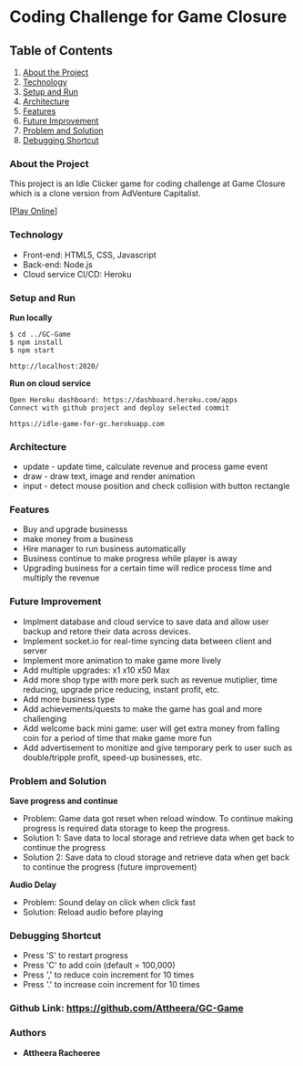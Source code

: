 # Coding Challenge for Game Closure

## Table of Contents
1. [About the Project](#about-the-project)
2. [Technology](#technology)
3. [Setup and Run](#setup-and-run)
4. [Architecture](#architecture)
5. [Features](#features)
6. [Future Improvement](#future-improvement)
7. [Problem and Solution](#problem-and-solution)
8. [Debugging Shortcut](#debugging-shortcut)

### About the Project
This project is an Idle Clicker game for coding challenge at Game Closure which is a clone version from AdVenture Capitalist.

[[Play Online](https://idle-game-for-gc.herokuapp.com)]

### Technology
* Front-end: HTML5, CSS, Javascript
* Back-end: Node.js
* Cloud service CI/CD: Heroku

### Setup and Run

**Run locally**
```
$ cd ../GC-Game
$ npm install
$ npm start

http://localhost:2020/
```
**Run on cloud service**
```
Open Heroku dashboard: https://dashboard.heroku.com/apps
Connect with github project and deploy selected commit

https://idle-game-for-gc.herokuapp.com
```

### Architecture
* update - update time, calculate revenue and process game event
* draw - draw text, image and render animation
* input - detect mouse position and check collision with button rectangle

### Features
* Buy and upgrade businesss
* make money from a business
* Hire manager to run business automatically
* Business continue to make progress while player is away
* Upgrading business for a certain time will redice process time and multiply the revenue

### Future Improvement
* Implment database and cloud service to save data and allow user backup and retore their data across devices.
* Implement socket.io for real-time syncing data between client and server
* Implement more animation to make game more lively
* Add multiple upgrades: x1 x10 x50 Max
* Add more shop type with more perk such as revenue mutiplier, time reducing, upgrade price reducing, instant profit, etc.
* Add more business type
* Add achievements/quests to make the game has goal and more challenging
* Add welcome back mini game: user will get extra money from falling coin for a period of time that make game more fun
* Add advertisement to monitize and give temporary perk to user such as double/tripple profit, speed-up businesses, etc.

### Problem and Solution

**Save progress and continue**
* Problem: Game data got reset when reload window. To continue making progress is required data storage to keep the progress.
* Solution 1: Save data to local storage and retrieve data when get back to continue the progress
* Solution 2: Save data to cloud storage and retrieve data when get back to continue the progress (future improvement)

**Audio Delay**
* Problem: Sound delay on click when click fast
* Solution: Reload audio before playing

### Debugging Shortcut
* Press 'S' to restart progress
* Press 'C' to add coin (default = 100,000)
* Press ',' to reduce coin increment for 10 times
* Press '.' to increase coin increment for 10 times

### Github Link: https://github.com/Attheera/GC-Game


### Authors

* **Attheera Racheeree**
